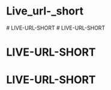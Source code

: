 # Live_url-_short
#   L I V E - U R L - S H O R T  
 # LIVE-URL-SHORT
# LIVE-URL-SHORT
# LIVE-URL-SHORT

